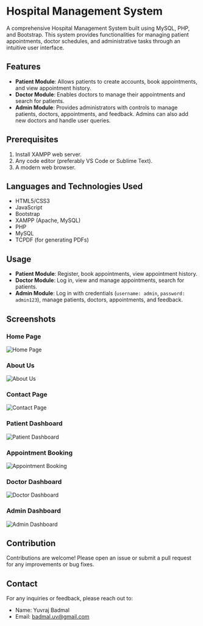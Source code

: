 # Hospital Management System

A comprehensive Hospital Management System built using MySQL, PHP, and Bootstrap. This system provides functionalities for managing patient appointments, doctor schedules, and administrative tasks through an intuitive user interface.

## Features

- **Patient Module**: Allows patients to create accounts, book appointments, and view appointment history.
- **Doctor Module**: Enables doctors to manage their appointments and search for patients.
- **Admin Module**: Provides administrators with controls to manage patients, doctors, appointments, and feedback. Admins can also add new doctors and handle user queries.

## Prerequisites

1. Install XAMPP web server.
2. Any code editor (preferably VS Code or Sublime Text).
3. A modern web browser.

## Languages and Technologies Used

- HTML5/CSS3
- JavaScript
- Bootstrap
- XAMPP (Apache, MySQL)
- PHP
- MySQL
- TCPDF (for generating PDFs)

## Usage

- **Patient Module**: Register, book appointments, view appointment history.
- **Doctor Module**: Log in, view and manage appointments, search for patients.
- **Admin Module**: Log in with credentials (`username: admin`, `password: admin123`), manage patients, doctors, appointments, and feedback.

## Screenshots

### Home Page

![Home Page](https://user-images.githubusercontent.com/36665975/66569676-ad2d8800-eb89-11e9-94e5-ea407622a1fe.png)

### About Us

![About Us](https://user-images.githubusercontent.com/36665975/66569816-f4b41400-eb89-11e9-9377-d9ce53ded088.png)

### Contact Page

![Contact Page](https://user-images.githubusercontent.com/36665975/66569890-157c6980-eb8a-11e9-9b2f-c0e8a6ef702e.png)

### Patient Dashboard

![Patient Dashboard](https://user-images.githubusercontent.com/36665975/66570123-8c196700-eb8a-11e9-845f-ea02013f1d5c.png)

### Appointment Booking

![Appointment Booking](https://user-images.githubusercontent.com/36665975/66570202-c256e680-eb8a-11e9-8839-6c7fef68ac4c.png)

### Doctor Dashboard

![Doctor Dashboard](https://user-images.githubusercontent.com/36665975/66570642-a0119880-eb8b-11e9-8d23-be898e1bfa29.png)

### Admin Dashboard

![Admin Dashboard](https://user-images.githubusercontent.com/36665975/66570841-03032f80-eb8c-11e9-9cfc-62b6b869c918.png)

## Contribution

Contributions are welcome! Please open an issue or submit a pull request for any improvements or bug fixes.

## Contact

For any inquiries or feedback, please reach out to:

- Name: Yuvraj Badmal
- Email: badmal.uv@gmail.com
